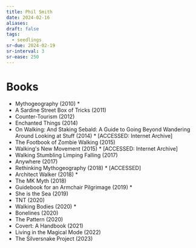 ```yaml
---
title: Phil Smith
date: 2024-02-16
aliases: 
draft: false
tags:
  - seedlings
sr-due: 2024-02-19
sr-interval: 3
sr-ease: 250
---
```

# Books

- Mythogeography (2010) * 
- A Sardine Street Box of Tricks (2011)
- Counter-Tourism (2012)
- Enchanted Things (2014)
- On Walking: And Staking Sebald: A Guide to Going Beyond Wandering Around Looking at Stuff (2014) * [ACCESSED: Internet Archive]
- The Footbook of Zombie Walking (2015)
- Walking's New Movement (2015) * [ACCESSED: Internet Archive]
- Walking Stumbling Limping Falling (2017)
- Anywhere (2017)
- Rethinking Mythogeography (2018) * [ACCESSED]
- Architect Walker (2018) *
- The MK Myth (2018)
- Guidebook for an Armchair Pilgrimage (2019) *
- She is the Sea (2019)
- TNT (2020)
- Walking Bodies (2020) *
- Bonelines (2020)
- The Pattern (2020)
- Covert: A Handbook (2021)
- Living in the Magical Mode (2022)
- The Silversnake Project (2023)